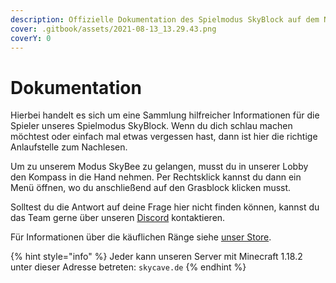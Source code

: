 ```yaml
---
description: Offizielle Dokumentation des Spielmodus SkyBlock auf dem Netzwerk SkyCave
cover: .gitbook/assets/2021-08-13_13.29.43.png
coverY: 0
---
```


# Dokumentation

Hierbei handelt es sich um eine Sammlung hilfreicher Informationen für die Spieler unseres Spielmodus SkyBlock. Wenn du dich schlau machen möchtest oder einfach mal etwas vergessen hast, dann ist hier die richtige Anlaufstelle zum Nachlesen.

Um zu unserem Modus SkyBee zu gelangen, musst du in unserer Lobby den Kompass in die Hand nehmen. Per Rechtsklick kannst du dann ein Menü öffnen, wo du anschließend auf den Grasblock klicken musst.

Solltest du die Antwort auf deine Frage hier nicht finden können, kannst du das Team gerne über unseren [Discord](https://discord.com/invite/zdmkTvg) kontaktieren.

Für Informationen über die käuflichen Ränge siehe [unser Store](https://skycave.buycraft.net).

{% hint style="info" %}
Jeder kann unseren Server mit Minecraft 1.18.2 unter dieser Adresse betreten: `skycave.de`
{% endhint %}
